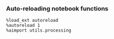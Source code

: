 

### Auto-reloading notebook functions


`%load_ext autoreload`  
`%autoreload 1`  
`%aimport utils.processing`
